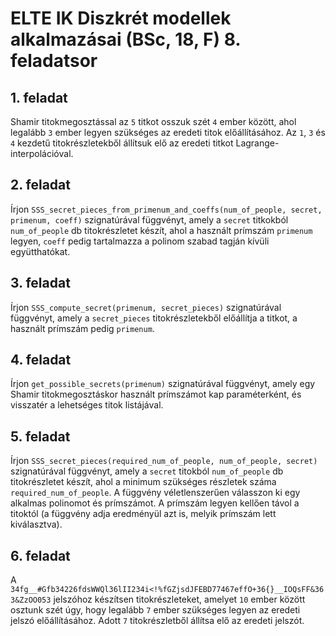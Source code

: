 # ELTE IK Diszkrét modellek alkalmazásai (BSc, 18, F) 8. feladatsor



## 1. feladat

Shamir titokmegosztással az `5` titkot osszuk szét `4` ember között, ahol legalább `3` ember legyen szükséges az eredeti titok előállításához. Az `1`, `3` és `4` kezdetű titokrészletekből állítsuk elő az eredeti titkot Lagrange-interpolációval.

## 2. feladat

Írjon `SSS_secret_pieces_from_primenum_and_coeffs(num_of_people, secret, primenum, coeff)` szignatúrával függvényt, amely a `secret` titkokból `num_of_people` db titokrészletet készít, ahol a használt prímszám `primenum` legyen, `coeff` pedig tartalmazza a polinom szabad tagján kívüli együtthatókat.

## 3. feladat

Írjon `SSS_compute_secret(primenum, secret_pieces)` szignatúrával függvényt, amely a `secret_pieces` titokrészletekből előállítja a titkot, a használt prímszám pedig `primenum`.

## 4. feladat

Írjon `get_possible_secrets(primenum)` szignatúrával függvényt, amely egy Shamir titokmegosztáskor használt prímszámot kap paraméterként, és visszatér a lehetséges titok listájával.

## 5. feladat

Írjon `SSS_secret_pieces(required_num_of_people, num_of_people, secret)` szignatúrával függvényt, amely a `secret` titokból `num_of_people` db titokrészletet készít, ahol a minimum szükséges részletek száma `required_num_of_people`. A függvény véletlenszerűen válasszon ki egy alkalmas polinomot és prímszámot. A prímszám legyen kellően távol a titoktól (a függvény adja eredményül azt is, melyik prímszám lett kiválasztva).

## 6. feladat

A `34fg__#Gfb34226fdsWWQl36lII234i<!%fGZjsdJFEBD77467effO+36{}__IOQsFF&363&ZzOO053` jelszóhoz készítsen titokrészleteket, amelyet `10` ember között osztunk szét úgy, hogy legalább `7` ember szükséges legyen az eredeti jelszó előállításához. Adott `7` titokrészletből állítsa elő az eredeti jelszót.


